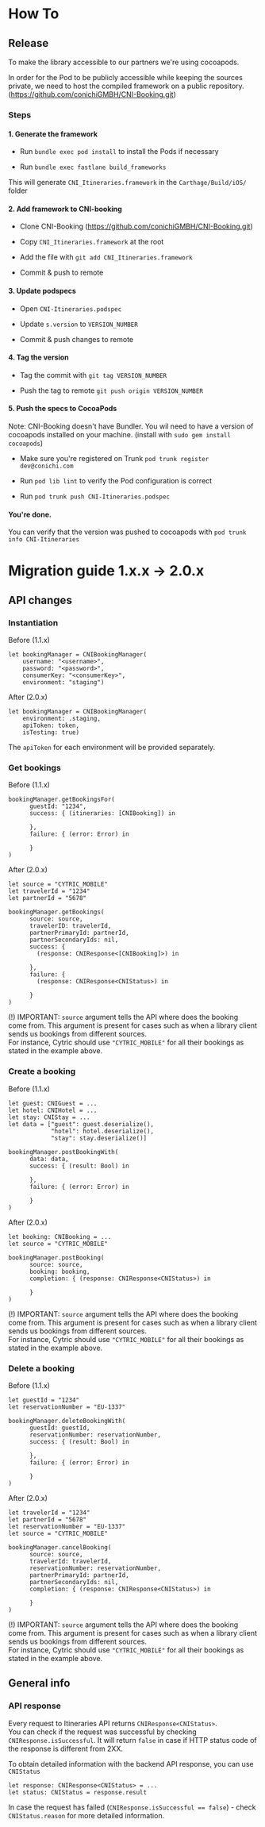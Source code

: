 # How To
## Release

To make the library accessible to our partners we're using cocoapods.

In order for the Pod to be publicly accessible while keeping the sources private, we need to host the compiled framework on a public repository. (https://github.com/conichiGMBH/CNI-Booking.git)

### Steps

#### 1. Generate the framework

- Run `bundle exec pod install` to install the Pods if necessary

- Run `bundle exec fastlane build_frameworks`

This will generate `CNI_Itineraries.framework` in the `Carthage/Build/iOS/` folder

#### 2. Add framework to CNI-booking

- Clone CNI-Booking (https://github.com/conichiGMBH/CNI-Booking.git)

- Copy `CNI_Itineraries.framework` at the root

- Add the file with `git add CNI_Itineraries.framework`

- Commit & push to remote

#### 3. Update podspecs

- Open `CNI-Itineraries.podspec`

- Update `s.version` to `VERSION_NUMBER`

- Commit & push changes to remote

#### 4. Tag the version

- Tag the commit with `git tag VERSION_NUMBER`

- Push the tag to remote `git push origin VERSION_NUMBER`

#### 5. Push the specs to CocoaPods

Note: CNI-Booking doesn't have Bundler. You wil need to have a version of cocoapods installed on your machine. (install with `sudo gem install cocoapods`)

- Make sure you're registered on Trunk `pod trunk register dev@conichi.com`

- Run `pod lib lint` to verify the Pod configuration is correct

- Run `pod trunk push CNI-Itineraries.podspec`

#### You're done.
You can verify that the version was pushed to cocoapods with `pod trunk info CNI-Itineraries`

# Migration guide 1.x.x -> 2.0.x
## API changes
### Instantiation
Before (1.1.x)
```
let bookingManager = CNIBookingManager(
    username: "<username>",
    password: "<password>",
    consumerKey: "<consumerKey>",
    environment: "staging")
```
After (2.0.x)
```
let bookingManager = CNIBookingManager(
    environment: .staging,
    apiToken: token,
    isTesting: true)
```
The `apiToken` for each environment will be provided separately.

### Get bookings

Before (1.1.x)
```
bookingManager.getBookingsFor(
      guestId: "1234",
      success: { (itineraries: [CNIBooking]) in

      },
      failure: { (error: Error) in  

      }
)
```

After (2.0.x)
```
let source = "CYTRIC_MOBILE"
let travelerId = "1234"
let partnerId = "5678"

bookingManager.getBookings(
      source: source,
      travelerID: travelerId,
      partnerPrimaryId: partnerId,
      partnerSecondaryIds: nil,
      success: {
        (response: CNIResponse<[CNIBooking]>) in

      },
      failure: {
        (response: CNIResponse<CNIStatus>) in

      }
)
```
(!) IMPORTANT: `source` argument tells the API where does the booking come from. This argument is present for cases such as when a library client sends us bookings from different sources.
<br/>For instance, Cytric should use `"CYTRIC_MOBILE"` for all their bookings as stated in the example above.

### Create a booking
Before (1.1.x)
```
let guest: CNIGuest = ...
let hotel: CNIHotel = ...
let stay: CNIStay = ...
let data = ["guest": guest.deserialize(),
            "hotel": hotel.deserialize(),
            "stay": stay.deserialize()]

bookingManager.postBookingWith(
      data: data,         
      success: { (result: Bool) in

      },
      failure: { (error: Error) in

      }
)
```
After (2.0.x)
```
let booking: CNIBooking = ...
let source = "CYTRIC_MOBILE"

bookingManager.postBooking(
      source: source,
      booking: booking,
      completion: { (response: CNIResponse<CNIStatus>) in

      }
)
```
(!) IMPORTANT: `source` argument tells the API where does the booking come from. This argument is present for cases such as when a library client sends us bookings from different sources.
<br/>For instance, Cytric should use `"CYTRIC_MOBILE"` for all their bookings as stated in the example above.

### Delete a booking
Before (1.1.x)
```
let guestId = "1234"
let reservationNumber = "EU-1337"

bookingManager.deleteBookingWith(
      guestId: guestId,
      reservationNumber: reservationNumber,
      success: { (result: Bool) in

      },
      failure: { (error: Error) in

      }
)
```
After (2.0.x)
```
let travelerId = "1234"
let partnerId = "5678"
let reservationNumber = "EU-1337"
let source = "CYTRIC_MOBILE"

bookingManager.cancelBooking(
      source: source,
      travelerId: travelerId,
      reservationNumber: reservationNumber,
      partnerPrimaryId: partnerId,
      partnerSecondaryIds: nil,
      completion: { (response: CNIResponse<CNIStatus>) in

      }
)
```
(!) IMPORTANT: `source` argument tells the API where does the booking come from. This argument is present for cases such as when a library client sends us bookings from different sources.
<br/>For instance, Cytric should use `"CYTRIC_MOBILE"` for all their bookings as stated in the example above.


## General info

### API response
Every request to Itineraries API returns `CNIResponse<CNIStatus>`.<br/>
You can check if the request was successful by checking ` CNIResponse.isSuccessful`.
It will return `false` in case if HTTP status code of the response is different from 2XX.

To obtain detailed information with the backend API response, you can use `CNIStatus`

```
let response: CNIResponse<CNIStatus> = ...
let status: CNIStatus = response.result
```

In case the request has failed (`CNIResponse.isSuccessful == false`) - check `CNIStatus.reason` for more detailed information.
